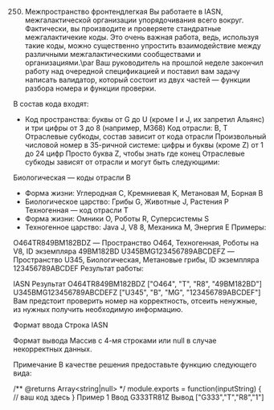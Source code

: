 250. Межпространство
фронтендлегкая
Вы работаете в IASN, межгалактической организации упорядочивания всего вокруг. Фактически, вы производите и проверяете стандратные межгалактичекие коды. Это очень важная работа, ведь, используя такие коды, можно существенно упростить взаимодействие между различными межгалактическими сообществами и организациями.\par Ваш руководитель на прошлой неделе закончил работу над очередной спецификацией и поставил вам задачу написать валидатор, который состоит из двух частей — функции разбора номера и функции проверки.

В состав кода входят:

- Код пространства: буквы от G до U (кроме I и J, их запретил Альянс) и три цифры от 3 до 8 (например, M368)
Код отрасли: B, T
Отраслевые субкоды, состав зависит от кода отрасли
Произвольный числовой номер в 35-ричной системе: цифры и буквы (кроме Z) от 1 до 24 цифр
Просто буква Z, чтобы знать где конец
Отраслевые субкоды зависят от отрасли и могут быть следующими:

Биологическая — коды отрасли B
- Форма жизни: Углеродная C, Кремниевая K, Метановая M, Борная B
- Биологическое царство: Грибы G, Животные J, Растения Р
Техногенная — код отрасли T
- Форма жизни: Омники O, Роботы R, Суперсистемы S
- Техногенное царство: Java J, V8 8, Механика M, Энергия E
Примеры:

O464TR849BM182BDZ — Пространство O464, Техногенная, Роботы на V8, ID экземпляра 49BM182BD
U345BMG123456789ABCDEFZ — Пространство U345, Биологическая, Метановые грибы, ID экземпляра 123456789ABCDEF
Результат работы:

IASN	Результат
O464TR849BM182BDZ	["O464", "T", "R8", "49BM182BD"]
U345BMG123456789ABCDEFZ	["U345", "B", "MG", "123456789ABCDEF"]
Вам предстоит проверить номер на корректность, отсеить ненужные, из нужных получить необходимую информацию.

Формат ввода
Строка IASN

Формат вывода
Массив с 4-мя строками или null в случае некорректных данных.

Примечание
В качестве решения предоставьте функцию следующего вида:

/** @returns Array<string|null> */
module.exports = function(inputString) {
   // ваш код здесь
}
Пример 1
Ввод
G333TR81Z
Вывод
["G333","T","R8","1"]